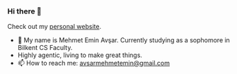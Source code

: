 ### Hi there 👋

Check out my [personal website](https://avsarcs.github.io/). 

- 🔭 My name is Mehmet Emin Avşar.
Currently studying as a sophomore in Bilkent CS Faculty.
- Highly agentic, living to make great things.
- 📫 How to reach me: avsarmehmetemin@gmail.com
